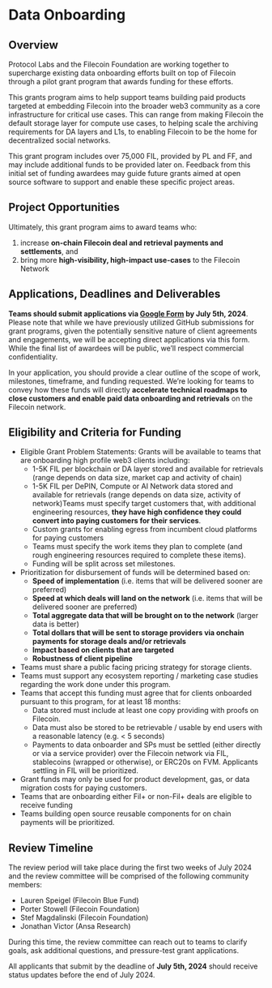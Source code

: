 # Data Onboarding

## Overview
Protocol Labs and the Filecoin Foundation are working together to supercharge existing data onboarding efforts built on top of Filecoin through a pilot grant program that awards funding for these efforts.

This grants program aims to help support teams building paid products targeted at embedding Filecoin into the broader web3 community as a core infrastructure for critical use cases. This can range from making Filecoin the default storage layer for compute use cases, to helping scale the archiving requirements for DA layers and L1s, to enabling Filecoin to be the home for decentralized social networks. 


This grant program includes over 75,000 FIL, provided by PL and FF, and may include additional funds to be provided later on. Feedback from this initial set of funding awardees may guide future grants aimed at open source software to support and enable these specific project areas.

## Project Opportunities
Ultimately, this grant program aims to award teams who: 

1) increase **on-chain Filecoin deal and retrieval payments and settlements**, and
2) bring more **high-visibility, high-impact use-cases** to the Filecoin Network

## Applications, Deadlines and Deliverables 
**Teams should submit applications via [Google Form](https://docs.google.com/forms/d/e/1FAIpQLSeS089zv_4umhrNwZg3lrDUbSMhJW7ghwqHxSAvyZ42PPY5hQ/viewform) by July 5th, 2024**. Please note that while we have previously utilized GitHub submissions for grant programs, given the potentially sensitive nature of client agreements and engagements, we will be accepting direct applications via this form. While the final list of awardees will be public, we’ll respect commercial confidentiality.

In your application, you should provide a clear outline of the scope of work, milestones, timeframe, and funding requested. We’re looking for teams to convey how these funds will directly **accelerate technical roadmaps to close customers and enable paid data onboarding and retrievals** on the Filecoin network. 

## Eligibility and Criteria for Funding
- Eligible Grant Problem Statements: Grants will be available to teams that are onboarding high profile web3 clients including:
   - 1-5K FIL per blockchain or DA layer stored and available for retrievals (range depends on data size, market cap and activity of chain)
   - 1-5K FIL per DePIN, Compute or AI Network data stored and available for retrievals (range depends on data size, activity of network)Teams must specify target customers that, with additional engineering resources, **they have high confidence they could convert into paying customers for their services**. 
   - Custom grants for enabling egress from incumbent cloud platforms for paying customers
   - Teams must specify the work items they plan to complete (and rough engineering resources required to complete these items). 
   - Funding will be split across set milestones. 
- Prioritization for disbursement of funds will be determined based on:
   - **Speed of implementation** (i.e. items that will be delivered sooner are preferred)
   - **Speed at which deals will land on the network** (i.e. items that will be delivered sooner are preferred)
   - **Total aggregate data that will be brought on to the network** (larger data is better)
   - **Total dollars that will be sent to storage providers via onchain payments for storage deals and/or retrievals**
   - **Impact based on clients that are targeted**
   - **Robustness of client pipeline**
- Teams must share a public facing pricing strategy for storage clients. 
- Teams must support any ecosystem reporting / marketing case studies regarding the work done under this program.
- Teams that accept this funding must agree that for clients onboarded pursuant to this program, for at least 18 months: 
   - Data stored must include at least one copy providing with proofs on Filecoin.
   - Data must also be stored to be retrievable / usable by end users with a reasonable latency (e.g. < 5 seconds)
   - Payments to data onboarder and SPs must be settled (either directly or via a service provider) over the Filecoin network via FIL, stablecoins (wrapped or otherwise), or ERC20s on FVM. Applicants settling in FIL will be prioritized.
- Grant funds may only be used for product development, gas, or data migration costs for paying customers.
- Teams that are onboarding either Fil+ or non-Fil+ deals are eligible to receive funding
- Teams building open source reusable components for on chain payments will be prioritized.

## Review Timeline
The review period will take place during the first two weeks of July 2024 and the review committee will be comprised of the following community members: 

- Lauren Speigel (Filecoin Blue Fund)
- Porter Stowell (Filecoin Foundation)
- Stef Magdalinski (Filecoin Foundation)
- Jonathan Victor (Ansa Research)

During this time, the review committee can reach out to teams to clarify goals, ask additional questions, and pressure-test grant applications. 

All applicants that submit by the deadline of **July 5th, 2024** should receive status updates before the end of July 2024.
